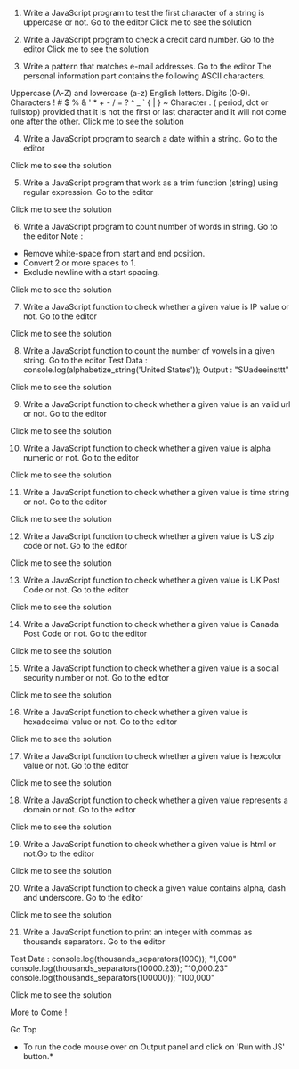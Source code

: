 1. Write a JavaScript program to test the first character of a string is uppercase or not. Go to the editor
Click me to see the solution

2. Write a JavaScript program to check a credit card number. Go to the editor
Click me to see the solution

3. Write a pattern that matches e-mail addresses. Go to the editor
The personal information part contains the following ASCII characters.

Uppercase (A-Z) and lowercase (a-z) English letters.
Digits (0-9).
Characters ! # $ % & ' * + - / = ? ^ _ ` { | } ~
Character . ( period, dot or fullstop) provided that it is not the first or last character and it will not come one after the other.
Click me to see the solution

4. Write a JavaScript program to search a date within a string. Go to the editor

Click me to see the solution

5. Write a JavaScript program that work as a trim function (string) using regular expression. Go to the editor

Click me to see the solution

6. Write a JavaScript program to count number of words in string. Go to the editor
Note : 
- Remove white-space from start and end position. 
- Convert 2 or more spaces to 1. 
- Exclude newline with a start spacing.

Click me to see the solution

7. Write a JavaScript function to check whether a given value is IP value or not. Go to the editor

Click me to see the solution

8. Write a JavaScript function to count the number of vowels in a given string. Go to the editor
Test Data : 
console.log(alphabetize_string('United States'));
Output : 
"SUadeeinsttt"

Click me to see the solution

9. Write a JavaScript function to check whether a given value is an valid url or not. Go to the editor

Click me to see the solution

10. Write a JavaScript function to check whether a given value is alpha numeric or not. Go to the editor

Click me to see the solution

11. Write a JavaScript function to check whether a given value is time string or not. Go to the editor

Click me to see the solution

12. Write a JavaScript function to check whether a given value is US zip code or not. Go to the editor

Click me to see the solution

13. Write a JavaScript function to check whether a given value is UK Post Code or not. Go to the editor

Click me to see the solution

14. Write a JavaScript function to check whether a given value is Canada Post Code or not. Go to the editor

Click me to see the solution

15. Write a JavaScript function to check whether a given value is a social security number or not. Go to the editor

Click me to see the solution

16. Write a JavaScript function to check whether a given value is hexadecimal value or not. Go to the editor

Click me to see the solution

17. Write a JavaScript function to check whether a given value is hexcolor value or not. Go to the editor

Click me to see the solution

18. Write a JavaScript function to check whether a given value represents a domain or not. Go to the editor

Click me to see the solution

19. Write a JavaScript function to check whether a given value is html or not.Go to the editor

Click me to see the solution

20. Write a JavaScript function to check a given value contains alpha, dash and underscore. Go to the editor

Click me to see the solution

21. Write a JavaScript function to print an integer with commas as thousands separators. Go to the editor

Test Data :
console.log(thousands_separators(1000)); 
"1,000"
console.log(thousands_separators(10000.23)); 
"10,000.23"
console.log(thousands_separators(100000));
"100,000"

Click me to see the solution

 

More to Come !

Go Top

* To run the code mouse over on Output panel and click on 'Run with JS' button.*



﻿